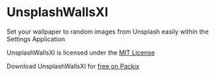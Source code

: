 # UnsplashWallsXI
Set your wallpaper to random images from Unsplash easily within the Settings Application

UnsplashWallsXI is licensed under the [MIT License](https://github.com/JeffResc/UnsplashWallsXI/blob/master/LICENSE)

Download UnsplashWallsXI for [free on Packix](https://repo.packix.com/package/com.jeffresc.unsplashwallsxi/)
